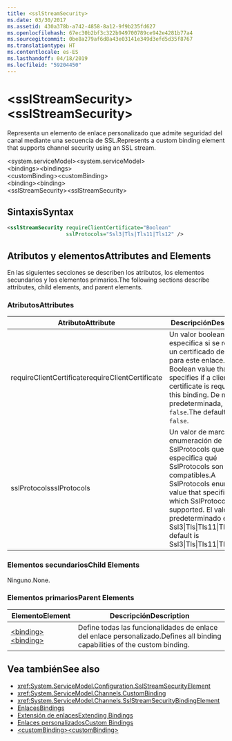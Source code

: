 ```yaml
---
title: <sslStreamSecurity>
ms.date: 03/30/2017
ms.assetid: 430a378b-a742-4858-8a12-9f9b235fd627
ms.openlocfilehash: 67ec30b2bf3c322b949700789ce942e4281b77a4
ms.sourcegitcommit: 0be8a279af6d8a43e03141e349d3efd5d35f8767
ms.translationtype: HT
ms.contentlocale: es-ES
ms.lasthandoff: 04/18/2019
ms.locfileid: "59204450"
---
```

# <a name="sslstreamsecurity"></a><span data-ttu-id="4817d-101">\<sslStreamSecurity></span><span class="sxs-lookup"><span data-stu-id="4817d-101">\<sslStreamSecurity></span></span>
<span data-ttu-id="4817d-102">Representa un elemento de enlace personalizado que admite seguridad del canal mediante una secuencia de SSL.</span><span class="sxs-lookup"><span data-stu-id="4817d-102">Represents a custom binding element that supports channel security using an SSL stream.</span></span>  
  
 <span data-ttu-id="4817d-103">\<system.serviceModel></span><span class="sxs-lookup"><span data-stu-id="4817d-103">\<system.serviceModel></span></span>  
<span data-ttu-id="4817d-104">\<bindings></span><span class="sxs-lookup"><span data-stu-id="4817d-104">\<bindings></span></span>  
<span data-ttu-id="4817d-105">\<customBinding></span><span class="sxs-lookup"><span data-stu-id="4817d-105">\<customBinding></span></span>  
<span data-ttu-id="4817d-106">\<binding></span><span class="sxs-lookup"><span data-stu-id="4817d-106">\<binding></span></span>  
<span data-ttu-id="4817d-107">\<sslStreamSecurity></span><span class="sxs-lookup"><span data-stu-id="4817d-107">\<sslStreamSecurity></span></span>  
  
## <a name="syntax"></a><span data-ttu-id="4817d-108">Sintaxis</span><span class="sxs-lookup"><span data-stu-id="4817d-108">Syntax</span></span>  
  
```xml  
<sslStreamSecurity requireClientCertificate="Boolean"
                   sslProtocols="Ssl3|Tls|Tls11|Tls12" />
```  
  
## <a name="attributes-and-elements"></a><span data-ttu-id="4817d-109">Atributos y elementos</span><span class="sxs-lookup"><span data-stu-id="4817d-109">Attributes and Elements</span></span>  
 <span data-ttu-id="4817d-110">En las siguientes secciones se describen los atributos, los elementos secundarios y los elementos primarios.</span><span class="sxs-lookup"><span data-stu-id="4817d-110">The following sections describe attributes, child elements, and parent elements.</span></span>  
  
### <a name="attributes"></a><span data-ttu-id="4817d-111">Atributos</span><span class="sxs-lookup"><span data-stu-id="4817d-111">Attributes</span></span>  
  
|<span data-ttu-id="4817d-112">Atributo</span><span class="sxs-lookup"><span data-stu-id="4817d-112">Attribute</span></span>|<span data-ttu-id="4817d-113">Descripción</span><span class="sxs-lookup"><span data-stu-id="4817d-113">Description</span></span>|  
|---------------|-----------------|  
|<span data-ttu-id="4817d-114">requireClientCertificate</span><span class="sxs-lookup"><span data-stu-id="4817d-114">requireClientCertificate</span></span>|<span data-ttu-id="4817d-115">Un valor booleano que especifica si se requiere un certificado de cliente para este enlace.</span><span class="sxs-lookup"><span data-stu-id="4817d-115">A Boolean value that specifies if a client certificate is required for this binding.</span></span> <span data-ttu-id="4817d-116">De manera predeterminada, es `false`.</span><span class="sxs-lookup"><span data-stu-id="4817d-116">The default is `false`.</span></span>|  
|<span data-ttu-id="4817d-117">sslProtocols</span><span class="sxs-lookup"><span data-stu-id="4817d-117">sslProtocols</span></span>|<span data-ttu-id="4817d-118">Un valor de marca de enumeración de SslProtocols que especifica qué SslProtocols son compatibles.</span><span class="sxs-lookup"><span data-stu-id="4817d-118">A SslProtocols enum flag value that specifies which SslProtocols are supported.</span></span> <span data-ttu-id="4817d-119">El valor predeterminado es Ssl3&#124;Tls&#124;Tls11&#124;Tls12.</span><span class="sxs-lookup"><span data-stu-id="4817d-119">The default is Ssl3&#124;Tls&#124;Tls11&#124;Tls12.</span></span>|  
  
### <a name="child-elements"></a><span data-ttu-id="4817d-120">Elementos secundarios</span><span class="sxs-lookup"><span data-stu-id="4817d-120">Child Elements</span></span>  
 <span data-ttu-id="4817d-121">Ninguno.</span><span class="sxs-lookup"><span data-stu-id="4817d-121">None.</span></span>  
  
### <a name="parent-elements"></a><span data-ttu-id="4817d-122">Elementos primarios</span><span class="sxs-lookup"><span data-stu-id="4817d-122">Parent Elements</span></span>  
  
|<span data-ttu-id="4817d-123">Elemento</span><span class="sxs-lookup"><span data-stu-id="4817d-123">Element</span></span>|<span data-ttu-id="4817d-124">Descripción</span><span class="sxs-lookup"><span data-stu-id="4817d-124">Description</span></span>|  
|-------------|-----------------|  
|[<span data-ttu-id="4817d-125">\<binding></span><span class="sxs-lookup"><span data-stu-id="4817d-125">\<binding></span></span>](../../../../../docs/framework/misc/binding.md)|<span data-ttu-id="4817d-126">Define todas las funcionalidades de enlace del enlace personalizado.</span><span class="sxs-lookup"><span data-stu-id="4817d-126">Defines all binding capabilities of the custom binding.</span></span>|  
  
## <a name="see-also"></a><span data-ttu-id="4817d-127">Vea también</span><span class="sxs-lookup"><span data-stu-id="4817d-127">See also</span></span>

- <xref:System.ServiceModel.Configuration.SslStreamSecurityElement>
- <xref:System.ServiceModel.Channels.CustomBinding>
- <xref:System.ServiceModel.Channels.SslStreamSecurityBindingElement>
- [<span data-ttu-id="4817d-128">Enlaces</span><span class="sxs-lookup"><span data-stu-id="4817d-128">Bindings</span></span>](../../../../../docs/framework/wcf/bindings.md)
- [<span data-ttu-id="4817d-129">Extensión de enlaces</span><span class="sxs-lookup"><span data-stu-id="4817d-129">Extending Bindings</span></span>](../../../../../docs/framework/wcf/extending/extending-bindings.md)
- [<span data-ttu-id="4817d-130">Enlaces personalizados</span><span class="sxs-lookup"><span data-stu-id="4817d-130">Custom Bindings</span></span>](../../../../../docs/framework/wcf/extending/custom-bindings.md)
- [<span data-ttu-id="4817d-131">\<customBinding></span><span class="sxs-lookup"><span data-stu-id="4817d-131">\<customBinding></span></span>](../../../../../docs/framework/configure-apps/file-schema/wcf/custombinding.md)
